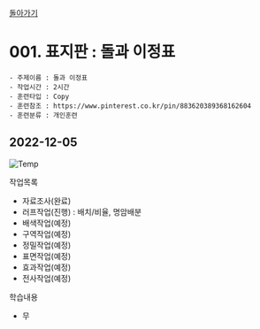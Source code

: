 [돌아가기](/Object-Artifact/README.md)

# 001. 표지판 : 돌과 이정표

```
- 주제이름 : 돌과 이정표
- 작업시간 : 2시간
- 훈련타입 : Copy
- 훈련참조 : https://www.pinterest.co.kr/pin/883620389368162604
- 훈련분류 : 개인훈련
```

## 2022-12-05
![Temp](https://user-images.githubusercontent.com/77244047/205514693-e48a45df-b744-43e2-8b8e-413f2966642f.png)

작업목록
- 자료조사(완료)
- 러프작업(진행) : 배치/비율, 명암배분
- 배색작업(예정)
- 구역작업(예정)
- 정밀작업(예정)
- 표면작업(예정)
- 효과작업(예정)
- 전사작업(예정)

학습내용
- 무

